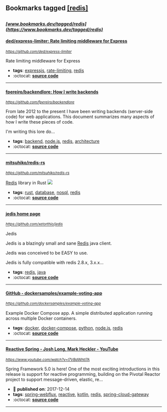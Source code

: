## Bookmarks tagged [[redis]](https://www.bookmarks.dev/search?q=[redis])

_<sup><sup>[www.bookmarks.dev/tagged/redis](https://www.bookmarks.dev/tagged/redis)</sup></sup>_
---
#### [ded/express-limiter: Rate limiting middleware for Express](https://github.com/ded/express-limiter)
_<sup>https://github.com/ded/express-limiter</sup>_

Rate limiting middleware for Express
* **tags**: [expressjs](../tagged/expressjs.md), [rate-limiting](../tagged/rate-limiting.md), [redis](../tagged/redis.md)
* :octocat: **[source code](https://github.com/ded/express-limiter)**
---
#### [fpereiro/backendlore: How I write backends](https://github.com/fpereiro/backendlore)
_<sup>https://github.com/fpereiro/backendlore</sup>_

From late 2012 to the present I have been writing backends (server-side code) for web applications. This document summarizes many aspects of how I write these pieces of code.

I'm writing this lore do...
* **tags**: [backend](../tagged/backend.md), [node.js](../tagged/node.js.md), [redis](../tagged/redis.md), [architecture](../tagged/architecture.md)
* :octocat: **[source code](https://github.com/fpereiro/backendlore)**
---
#### [mitsuhiko/redis-rs](https://github.com/mitsuhiko/redis-rs)
_<sup>https://github.com/mitsuhiko/redis-rs</sup>_

[Redis](https://redis.io/) library in Rust [<img src="https://api.travis-ci.org/mitsuhiko/redis-rs.svg?branch=master">](https://travis-ci.org/mitsuhiko/redis-rs)
* **tags**: [rust](../tagged/rust.md), [database](../tagged/database.md), [nosql](../tagged/nosql.md), [redis](../tagged/redis.md)
* :octocat: **[source code](https://github.com/mitsuhiko/redis-rs)**
---
#### [jedis home page](https://github.com/xetorthio/jedis)
_<sup>https://github.com/xetorthio/jedis</sup>_

 Jedis

Jedis is a blazingly small and sane [Redis](http://github.com/antirez/redis "Redis") java client.

Jedis was conceived to be EASY to use.

Jedis is fully compatible with redis 2.8.x, 3.x.x...
* **tags**: [redis](../tagged/redis.md), [java](../tagged/java.md)
* :octocat: **[source code](https://github.com/xetorthio/jedis)**
---
#### [GitHub - dockersamples/example-voting-app](https://github.com/dockersamples/example-voting-app)
_<sup>https://github.com/dockersamples/example-voting-app</sup>_

Example Docker Compose app. A simple distributed application running across multiple Docker containers.
* **tags**: [docker](../tagged/docker.md), [docker-compose](../tagged/docker-compose.md), [python](../tagged/python.md), [node.js](../tagged/node.js.md), [redis](../tagged/redis.md)
* :octocat: **[source code](https://github.com/dockersamples/example-voting-app)**
---
#### [Reactive Spring - Josh Long, Mark Heckler - YouTube](https://www.youtube.com/watch?v=l7VBdWhtl7A)
_<sup>https://www.youtube.com/watch?v=l7VBdWhtl7A</sup>_

Spring Framework 5.0 is here! One of the most exciting introductions in this release is support for reactive programming, building on the Pivotal Reactor project to support message-driven, elastic, re...
* :calendar: **published on**: 2017-12-14
* **tags**: [spring-webflux](../tagged/spring-webflux.md), [reactive](../tagged/reactive.md), [kotlin](../tagged/kotlin.md), [redis](../tagged/redis.md), [spring-cloud-gateway](../tagged/spring-cloud-gateway.md)
* :octocat: **[source code](https://github.com/joshlong/flux-flix-service)**
---
